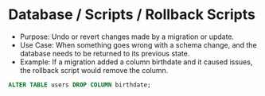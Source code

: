 # Database / Scripts / Rollback Scripts

-   Purpose: Undo or revert changes made by a migration or update.
-   Use Case: When something goes wrong with a schema change, and the database needs to be returned to its previous state.
-   Example: If a migration added a column birthdate and it caused issues, the rollback script would remove the column.

```sql
ALTER TABLE users DROP COLUMN birthdate;
```

